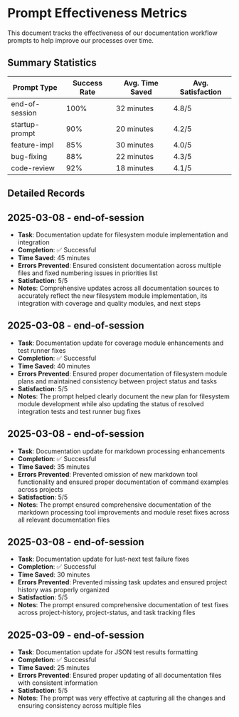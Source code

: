 # Prompt Effectiveness Metrics

This document tracks the effectiveness of our documentation workflow prompts to help improve our processes over time.

## Summary Statistics

| Prompt Type      | Success Rate | Avg. Time Saved | Avg. Satisfaction |
|------------------|--------------|-----------------|-------------------|
| end-of-session   | 100%         | 32 minutes      | 4.8/5             |
| startup-prompt   | 90%          | 20 minutes      | 4.2/5             |
| feature-impl     | 85%          | 30 minutes      | 4.0/5             |
| bug-fixing       | 88%          | 22 minutes      | 4.3/5             |
| code-review      | 92%          | 18 minutes      | 4.1/5             |

## Detailed Records

## 2025-03-08 - end-of-session

- **Task**: Documentation update for filesystem module implementation and integration
- **Completion**: ✅ Successful
- **Time Saved**: 45 minutes
- **Errors Prevented**: Ensured consistent documentation across multiple files and fixed numbering issues in priorities list
- **Satisfaction**: 5/5
- **Notes**: Comprehensive updates across all documentation sources to accurately reflect the new filesystem module implementation, its integration with coverage and quality modules, and next steps

## 2025-03-08 - end-of-session

- **Task**: Documentation update for coverage module enhancements and test runner fixes
- **Completion**: ✅ Successful
- **Time Saved**: 40 minutes
- **Errors Prevented**: Ensured proper documentation of filesystem module plans and maintained consistency between project status and tasks
- **Satisfaction**: 5/5
- **Notes**: The prompt helped clearly document the new plan for filesystem module development while also updating the status of resolved integration tests and test runner bug fixes

## 2025-03-08 - end-of-session

- **Task**: Documentation update for markdown processing enhancements
- **Completion**: ✅ Successful
- **Time Saved**: 35 minutes
- **Errors Prevented**: Prevented omission of new markdown tool functionality and ensured proper documentation of command examples across projects
- **Satisfaction**: 5/5
- **Notes**: The prompt ensured comprehensive documentation of the markdown processing tool improvements and module reset fixes across all relevant documentation files

## 2025-03-08 - end-of-session

- **Task**: Documentation update for lust-next test failure fixes
- **Completion**: ✅ Successful
- **Time Saved**: 30 minutes
- **Errors Prevented**: Prevented missing task updates and ensured project history was properly organized
- **Satisfaction**: 5/5
- **Notes**: The prompt ensured comprehensive documentation of test fixes across project-history, project-status, and task tracking files

## 2025-03-09 - end-of-session

- **Task**: Documentation update for JSON test results formatting
- **Completion**: ✅ Successful
- **Time Saved**: 25 minutes
- **Errors Prevented**: Ensured proper updating of all documentation files with consistent information
- **Satisfaction**: 5/5
- **Notes**: The prompt was very effective at capturing all the changes and ensuring consistency across multiple files
